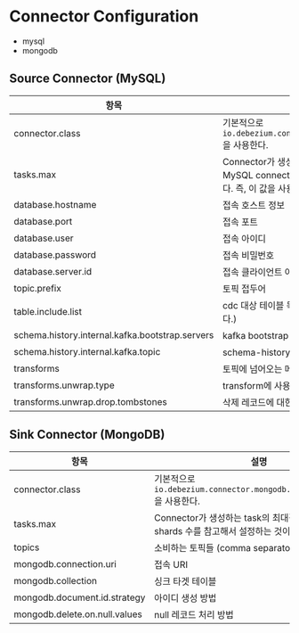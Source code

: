 # Connector Configuration

- mysql
- mongodb

## Source Connector (MySQL)

| 항목                                              | 설명                                                                                   |
|-------------------------------------------------|--------------------------------------------------------------------------------------|
| connector.class                                 | 기본적으로 `io.debezium.connector.mysql.MySqlConnector`을 사용한다.                            |
| tasks.max                                       | Connector가 생성하는 task의 최대값, 참고로 MySQL connector는 항상 1개의 task를 생성한다. 즉, 이 값을 사용하지 않는다. |
| database.hostname                               | 접속 호스트 정보                                                                            |
| database.port                                   | 접속 포트                                                                                |
| database.user                                   | 접속 아이디                                                                               |
| database.password                               | 접속 비밀번호                                                                              |
| database.server.id                              | 접속 클라이언트 아이디                                                                         |
| topic.prefix                                    | 토픽 접두어                                                                               |
| table.include.list                              | cdc 대상 테이블 목록 (comma separator 사용한다.)                                                |
| schema.history.internal.kafka.bootstrap.servers | kafka bootstrap servers 정보                                                           |
| schema.history.internal.kafka.topic             | schema-history를 저장하는 kafka 토픽 이름                                                     |
| transforms                                      | 토픽에 넘어오는 메시지 transform 방식                                                            |
| transforms.unwrap.type                          | transform에 사용되는 클래스                                                                  |
| transforms.unwrap.drop.tombstones               | 삭제 레코드에 대한  처리 방식                                                                    |

## Sink Connector (MongoDB)

| 항목                            | 설명                                                             |
|-------------------------------|----------------------------------------------------------------|
| connector.class               | 기본적으로 `io.debezium.connector.mongodb.MongoDbConnector`을 사용한다.  |
| tasks.max                     | Connector가 생성하는 task의 최대값, MongoDB의 shards 수를 참고해서 설정하는 것이 좋다. |
| topics                        | 소비하는 토픽들 (comma separator를 사용한다.)                              |
| mongodb.connection.uri        | 접속 URI                                                         |
| mongodb.collection            | 싱크 타겟 테이블                                                      |
| mongodb.document.id.strategy  | 아이디 생성 방법                                                      |
| mongodb.delete.on.null.values | null 레코드 처리 방법                                                 |
